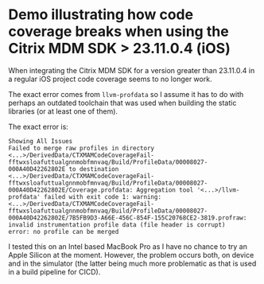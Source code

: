 # Demo illustrating how code coverage breaks when using the Citrix MDM SDK > 23.11.0.4 (iOS) #

When integrating the Citrix MDM SDK for a version greater than 23.11.0.4 in a regular iOS project
code coverage seems to no longer work.

The exact error comes from `llvm-profdata` so I assume it has to do with perhaps an outdated toolchain
that was used when building the static libraries (or at least one of them).

The exact error is:
```
Showing All Issues
Failed to merge raw profiles in directory <...>/DerivedData/CTXMAMCodeCoverageFail-fftwxsloafuttualgnnmobfmnvaq/Build/ProfileData/00008027-000A40D42262802E to destination <...>/DerivedData/CTXMAMCodeCoverageFail-fftwxsloafuttualgnnmobfmnvaq/Build/ProfileData/00008027-000A40D42262802E/Coverage.profdata: Aggregation tool '<...>/llvm-profdata' failed with exit code 1: warning: <...>/DerivedData/CTXMAMCodeCoverageFail-fftwxsloafuttualgnnmobfmnvaq/Build/ProfileData/00008027-000A40D42262802E/7B5FB9D3-A66E-456C-854F-155C20768CE2-3819.profraw: invalid instrumentation profile data (file header is corrupt)
error: no profile can be merged
```

I tested this on an Intel based MacBook Pro as I have no chance to try an Apple Silicon at the moment.
However, the problem occurs both, on device and in the simulator (the latter being much more problematic 
as that is used in a build pipeline for CICD).
